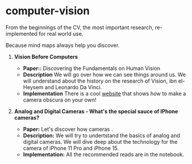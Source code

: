 # computer-vision

From the beginnings of the CV, the most important research, re-implemented for real world use.

Because mind maps always help you discover.

1. **Vision Before Computers**
    - **Paper::** Discovering the Fundamentals on Human Vision
    - **Description** We will go over how we can see things around us. We will understand about the history on the research of Vision, ibn el-Heysem and Leonardo Da Vinci.
    - **Implementation** There is a cool [website](https://ataridogdaze.com/science/camera-obscura/) that shows how to make a camera obscura on your own!

2. **Analog and Digital Cameras - What's the special sauce of IPhone cameras?**
    - **Paper:** Let's discover how cameras .
    - **Description:** We will try to undertstand the basics of analog and digital cameras. We will dive deep about the technology for the camera of iPhone 11 Pro and iPhone 15.
    - **Implementation:** All the recommended reads are in the notebook.